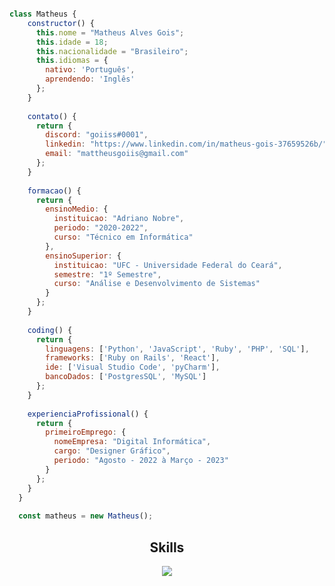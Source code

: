 ```js

class Matheus {
    constructor() {
      this.nome = "Matheus Alves Gois";
      this.idade = 18;
      this.nacionalidade = "Brasileiro";
      this.idiomas = {
        nativo: 'Português',
        aprendendo: 'Inglês'
      };
    }
  
    contato() {
      return {
        discord: "goiiss#0001",
        linkedin: "https://www.linkedin.com/in/matheus-gois-37659526b/",
        email: "mattheusgoiis@gmail.com"
      };
    }
  
    formacao() {
      return {
        ensinoMedio: {
          instituicao: "Adriano Nobre",
          periodo: "2020-2022",
          curso: "Técnico em Informática"
        },
        ensinoSuperior: {
          instituicao: "UFC - Universidade Federal do Ceará",
          semestre: "1º Semestre",
          curso: "Análise e Desenvolvimento de Sistemas"
        }
      };
    }
  
    coding() {
      return {
        linguagens: ['Python', 'JavaScript', 'Ruby', 'PHP', 'SQL'],
        frameworks: ['Ruby on Rails', 'React'],
        ide: ['Visual Studio Code', 'pyCharm'],
        bancoDados: ['PostgresSQL', 'MySQL']
      };
    }
  
    experienciaProfissional() {
      return {
        primeiroEmprego: {
          nomeEmpresa: "Digital Informática",
          cargo: "Designer Gráfico",
          periodo: "Agosto - 2022 à Março - 2023"
        }
      };
    } 
  }
  
  const matheus = new Matheus();

```
<h2 align="center">Skills </h2>

<p align="center">
  <a href="https://skillicons.dev">
    <img src="https://skillicons.dev/icons?i=aws,mysql,postgres,rails,react,ruby,vscode,php,js,css,html" />
  </a>
</p>

<p href="https://discord.gg/onlp" align="center">
    <img alt="" src="https://github-readme-stats.vercel.app/api?username=dev-Gois&theme=tokyonight&show_icons=true">
</p>
